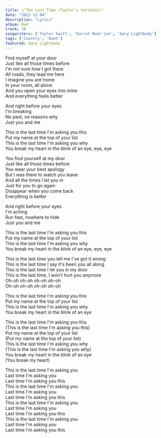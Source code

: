 ```yaml
---
title: \"The Last Time (Taylor's Version)\"
date: "2022-12-04"
description: "Lyrics"
album: Red
track: 10
songwriters: ['Taylor Swift', 'Garret Noel Lee', 'Gary Lightbody']
tags: ['Country', 'Duet']
featured: Gary Lightbody
---
```

<p className="verse-one">
Find myself at your door <br />
Just like all those times before <br />
I'm not sure how I got there <br />
All roads, they lead me here <br />
I imagine you are home <br />
In your room, all alone <br />
And you open your eyes into mine <br />
And everything feels better <br />
</p>
<p className="pre-chorus">
And right before your eyes <br />
I'm breaking <br />
No past, no reasons why <br />
Just you and me <br />
</p>
<p className="chorus">
This is the last time I'm asking you this <br />
Put my name at the top of your list <br />
This is the last time I'm asking you why <br />
You break my heart in the blink of an eye, eye, eye <br />
</p>
<p className="verse-two">
You find yourself at my door <br />
Just like all those times before <br />
You wear your best apology <br />
But I was there to watch you leave <br />
And all the times I let you in <br />
Just for you to go again <br />
Disappear when you come back <br />
Everything is better <br />
</p>
<p className="pre-chorus">
And right before your eyes <br />
I'm aching <br />
Run fast, nowhere to hide <br />
Just you and me <br />
</p>
<p className="chorus">
This is the last time I'm asking you this <br />
Put my name at the top of your list <br />
This is the last time I'm asking you why <br />
You break my heart in the blink of an eye, eye, eye <br />
</p>
<p className="bridge">
This is the last time you tell me I've got it wrong <br />
This is the last time I say it's been you all along <br />
This is the last time I let you in my door <br />
This is the last time, I won't hurt you anymore <br />
Oh-oh oh-oh oh-oh oh-oh <br />
Oh-oh oh-oh oh-oh oh-oh <br />
</p>
<p className="chorus">
This is the last time I'm asking you this <br />
Put my name at the top of your list <br />
This is the last time I'm asking you why <br />
You break my heart in the blink of an eye <br />
</p>
<p className="post-chorus">
This is the last time I'm asking you this <br />
(This is the last time I'm asking you this) <br />
Put my name at the top of your list <br />
(Put my name at the top of your list) <br />
This is the last time I'm asking you why <br />
(This is the last time I'm asking you why) <br />
You break my heart in the blink of an eye <br />
(You break my heart) <br />
</p>
<p className="outro">
This is the last time I'm asking you <br />
Last time I'm asking you <br />
Last time I'm asking you this <br />
This is the last time I'm asking you <br />
Last time I'm asking you <br />
Last time I'm asking you this <br />
This is the last time I'm asking you <br />
Last time I'm asking you <br />
Last time I'm asking you this <br />
This is the last time I'm asking you <br />
Last time I'm asking you <br />
Last time I'm asking you this <br />
</p>
